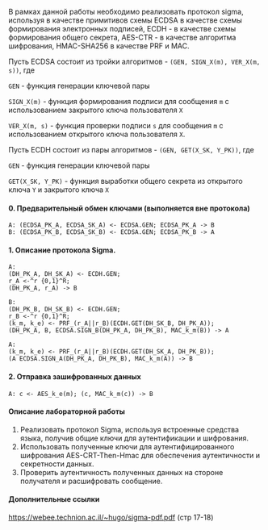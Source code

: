 В рамках данной работы необходимо реализовать протокол sigma, используя в качестве примитивов схемы ECDSA в качестве схемы
формирования электронных подписей, ECDH - в качестве схемы формирования общего секрета, AES-CTR - в качестве алгоритма шифрования, HMAC-SHA256 в качестве PRF и MAC.

Пусть ECDSA состоит из тройки алгоритмов - `(GEN, SIGN_X(m), VER_X(m, s))`, где

`GEN` - функция генерации ключевой пары 

`SIGN_X(m)` - функция формирования подписи для сообщения `m` с использованием закрытого ключа пользователя `X`

`VER_X(m, s)` - функция проверки подписи `s` для сообщения `m` с использованием открытого ключа пользователя `X`.

Пусть ECDH состоит из пары алгоритмов - `(GEN, GET(X_SK, Y_PK))`, где

`GEN` - функция генерации ключевой пары 

`GET(X_SK, Y_PK)` - функция выработки общего секрета из открытого ключа `Y` и закрытого ключа `X`

#### 0. Предварительный обмен ключами (выполняется вне протокола)
```
A: (ECDSA_PK_A, ECDSA_SK_A) <- ECDSA.GEN; ECDSA_PK_A -> B
B: (ECDSA_PK_B, ECDSA_SK_B) <- ECDSA.GEN; ECDSA_PK_B -> A
```

#### 1. Описание протокола Sigma.

```
A: 
(DH_PK_A, DH_SK_A) <- ECDH.GEN; 
r_A <-^r {0,1}^R; 
(DH_PK_A, r_A) -> B

B: 
(DH_PK_B, DH_SK_B) <- ECDH.GEN; 
r_B <-^r {0,1}^R; 
(k_m, k_e) <- PRF_(r_A||r_B)(ECDH.GET(DH_SK_B, DH_PK_A)); 
(DH_PK_A, B, ECDSA.SIGN_B(DH_PK_A, DH_PK_B), MAC_k_m(B)) -> A

A: 
(k_m, k_e) <- PRF_(r_A||r_B)(ECDH.GET(DH_SK_A, DH_PK_B)); 
(A ECDSA.SIGN_A(DH_PK_A, DH_PK_B), MAC_k_m(A)) -> B
```

#### 2. Отправка зашифрованных данных

```
A: c <- AES_k_e(m); (c, MAC_k_m(c)) -> B
```

#### Описание лабораторной работы

1. Реализовать протокол Sigma, используя встроенные средства языка, получив общие ключи для аутентификации и шифрования.
2. Использовать полученные ключи для аутентифицированного шифрования AES-CRT-Then-Hmac для обеспечения аутентичности и секретности данных.
3. Проверить аутентичность полученных данных на стороне получателя и расшифровать сообщение.


#### Дополнительные ссылки
https://webee.technion.ac.il/~hugo/sigma-pdf.pdf (стр 17-18)


